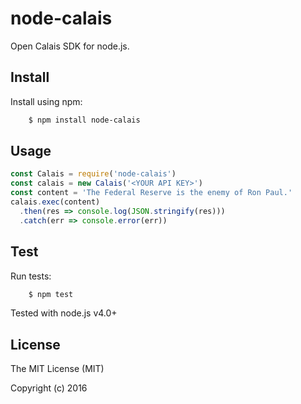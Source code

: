 # node-calais

Open Calais SDK for node.js.

## Install

Install using npm:
```sh
    $ npm install node-calais
```

## Usage

```javascript
const Calais = require('node-calais')
const calais = new Calais('<YOUR API KEY>')
const content = 'The Federal Reserve is the enemy of Ron Paul.'
calais.exec(content)
  .then(res => console.log(JSON.stringify(res)))
  .catch(err => console.error(err))
```

## Test

Run tests:
```sh
    $ npm test
```

Tested with node.js v4.0+

## License
The MIT License (MIT)

Copyright (c) 2016